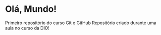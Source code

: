 # Olá, Mundo!
 Primeiro repositório do curso Git e GitHub
 Repositório criado durante uma aula no curso da DIO!
